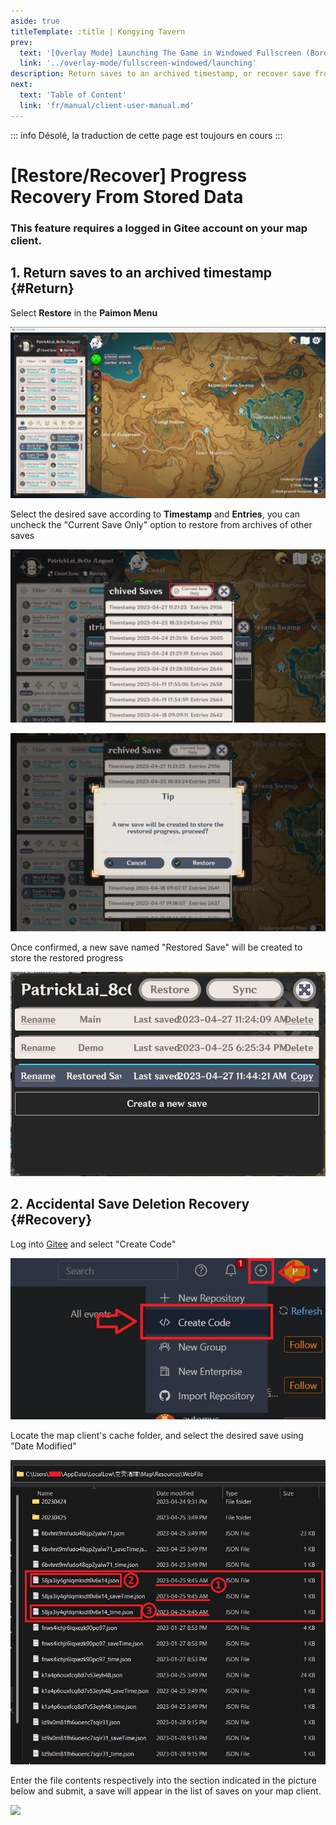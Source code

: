 ```yaml
---
aside: true
titleTemplate: :title | Kongying Tavern
prev:
  text: '[Overlay Mode] Launching The Game in Windowed Fullscreen (Borderless)'
  link: '../overlay-mode/fullscreen-windowed/launching'
description: Return saves to an archived timestamp, or recover save from accidental deletion.
next:
  text: 'Table of Content'
  link: 'fr/manual/client-user-manual.md'
---
```


::: info
Désolé, la traduction de cette page est toujours en cours
:::

[文：【存档丢失】存档还原/误删恢复]: # 'https://support.qq.com/products/321980/faqs/113007'
[#]: # '仅第 2 部分为原文直接翻译'

# [Restore/Recover] Progress Recovery From Stored Data

### This feature requires a logged in Gitee account on your map client.

[还原存档到历史位置]: # '更新为客户端内还原功能教程'

## 1. Return saves to an archived timestamp {#Return}

Select **Restore** in the **Paimon Menu**

![](/imgs/fr/manual/restore-recover/1.png)

Select the desired save according to **Timestamp** and **Entries**, you can uncheck the "Current Save Only" option to restore from archives of other saves

![](/imgs/fr/manual/restore-recover/2.png)

![](/imgs/fr/manual/restore-recover/3.png)

Once confirmed, a new save named "Restored Save" will be created to store the restored progress

![](/imgs/fr/manual/restore-recover/4.png)

## 2. Accidental Save Deletion Recovery {#Recovery}

Log into [Gitee](https://gitee.com/) and select "Create Code"

![](/imgs/fr/manual/restore-recover/5.png)

Locate the map client's cache folder, and select the desired save using "Date Modified"

![](/imgs/fr/manual/restore-recover/6.png)

Enter the file contents respectively into the section indicated in the picture below and submit, a save will appear in the list of saves on your map client.

![](/public/imgs/fr/manual/restore-recover/7.png)
